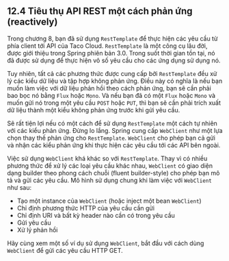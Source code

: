 ## 12.4 Tiêu thụ API REST một cách phản ứng (reactively)

Trong chương 8, bạn đã sử dụng `RestTemplate` để thực hiện các yêu cầu từ phía client tới API của Taco Cloud. `RestTemplate` là một công cụ lâu đời, được giới thiệu trong Spring phiên bản 3.0. Trong suốt thời gian tồn tại, nó đã được sử dụng để thực hiện vô số yêu cầu cho các ứng dụng sử dụng nó.

Tuy nhiên, tất cả các phương thức được cung cấp bởi `RestTemplate` đều xử lý các kiểu dữ liệu và tập hợp không phản ứng. Điều này có nghĩa là nếu bạn muốn làm việc với dữ liệu phản hồi theo cách phản ứng, bạn sẽ cần phải bao bọc nó bằng `Flux` hoặc `Mono`. Và nếu bạn đã có một `Flux` hoặc `Mono` và muốn gửi nó trong một yêu cầu `POST` hoặc `PUT`, thì bạn sẽ cần phải trích xuất dữ liệu thành một kiểu không phản ứng trước khi gửi yêu cầu.

Sẽ rất tiện lợi nếu có một cách để sử dụng `RestTemplate` một cách tự nhiên với các kiểu phản ứng. Đừng lo lắng. Spring cung cấp `WebClient` như một lựa chọn thay thế phản ứng cho `RestTemplate`. `WebClient` cho phép bạn cả gửi và nhận các kiểu phản ứng khi thực hiện các yêu cầu tới các API bên ngoài.

Việc sử dụng `WebClient` khá khác so với `RestTemplate`. Thay vì có nhiều phương thức để xử lý các loại yêu cầu khác nhau, `WebClient` có giao diện dạng builder theo phong cách chuỗi (fluent builder-style) cho phép bạn mô tả và gửi các yêu cầu. Mô hình sử dụng chung khi làm việc với `WebClient` như sau:

* Tạo một instance của `WebClient` (hoặc inject một bean `WebClient`)
* Chỉ định phương thức HTTP của yêu cầu cần gửi
* Chỉ định URI và bất kỳ header nào cần có trong yêu cầu
* Gửi yêu cầu
* Xử lý phản hồi

Hãy cùng xem một số ví dụ sử dụng `WebClient`, bắt đầu với cách dùng `WebClient` để gửi các yêu cầu HTTP GET.

